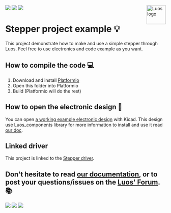 <a href="https://luos.io"><img src="https://uploads-ssl.webflow.com/601a78a2b5d030260a40b7ad/602f8d74abdf72db7f5e3ed9_Luos_Logo_animation_Black.gif" alt="Luos logo" title="Luos" align="right" height="60" /></a>

![](https://github.com/Luos-io/mod_stepper/workflows/Build/badge.svg)
[![](http://certified.luos.io)](https://luos.io)
[![](https://img.shields.io/github/license/Luos-io/Examples)](
https://github.com/Luos-io/Examples/blob/master/LICENSE)


# Stepper project example :bulb:
This project demonstrate how to make and use a simple stepper through Luos. Feel free to use electronics and code example as you want.

## How to compile the code :computer:

 1. Download and install [Platformio](https://platformio.org/platformio-ide)
 2. Open this folder into Platformio
 3. Build (Platformio will do the rest)

## How to open the electronic design :electric_plug:
You can open [a working example electronic design](https://github.com/Luos-io/Electronics) with Kicad. This design use Luos_components library for more information to install and use it read [our doc](https://docs.luos.io).

## Linked driver
This project is linked to the [Stepper driver](../../Drivers/Stepper).

## Don't hesitate to read [our documentation](https://docs.luos.io), or to post your questions/issues on the [Luos' Forum](https://community.luos.io). :books:

[![](https://img.shields.io/discourse/topics?server=https%3A%2F%2Fcommunity.luos.io&logo=Discourse)](https://community.luos.io)
[![](https://img.shields.io/badge/Luos-Documentation-34A3B4)](https://docs.luos.io)
[![](https://img.shields.io/badge/LinkedIn-Follow%20us-0077B5?style=flat&logo=linkedin)](https://www.linkedin.com/company/luos)
